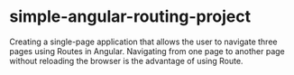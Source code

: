 # simple-angular-routing-project
Creating a single-page application that allows the user to navigate three pages using Routes in Angular. Navigating from one page to another page without reloading the browser is the advantage of using Route.
